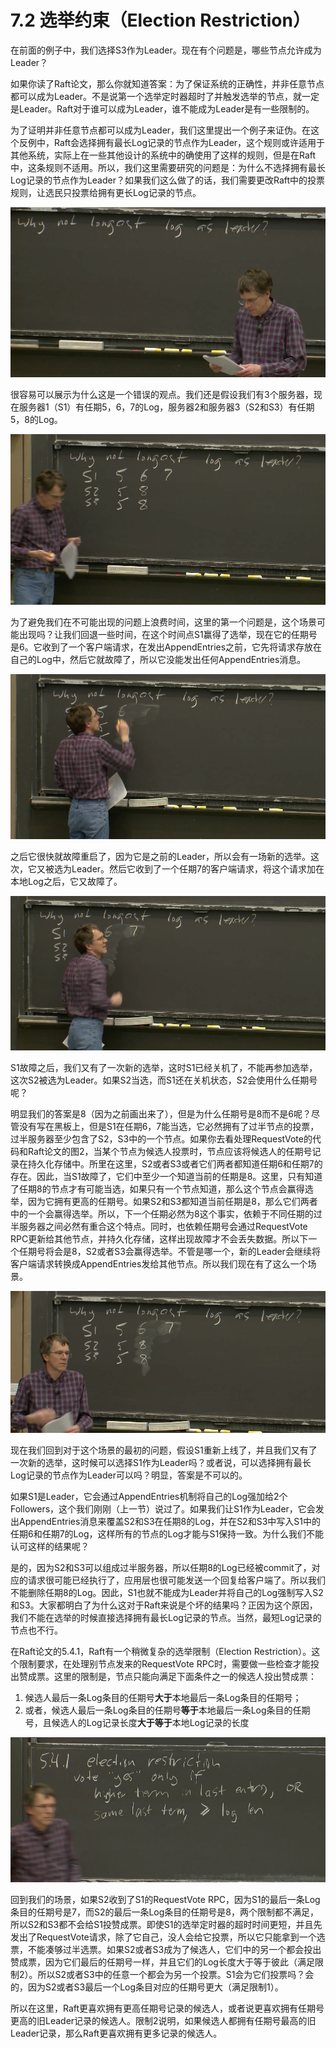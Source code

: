 # 7.2 选举约束（Election Restriction）

在前面的例子中，我们选择S3作为Leader。现在有个问题是，哪些节点允许成为Leader？

如果你读了Raft论文，那么你就知道答案：为了保证系统的正确性，并非任意节点都可以成为Leader。不是说第一个选举定时器超时了并触发选举的节点，就一定是Leader。Raft对于谁可以成为Leader，谁不能成为Leader是有一些限制的。

为了证明并非任意节点都可以成为Leader，我们这里提出一个例子来证伪。在这个反例中，Raft会选择拥有最长Log记录的节点作为Leader，这个规则或许适用于其他系统，实际上在一些其他设计的系统中的确使用了这样的规则，但是在Raft中，这条规则不适用。所以，我们这里需要研究的问题是：为什么不选择拥有最长Log记录的节点作为Leader？如果我们这么做了的话，我们需要更改Raft中的投票规则，让选民只投票给拥有更长Log记录的节点。

![](<../.gitbook/assets/image (55).png>)

很容易可以展示为什么这是一个错误的观点。我们还是假设我们有3个服务器，现在服务器1（S1）有任期5，6，7的Log，服务器2和服务器3（S2和S3）有任期5，8的Log。

![](<../.gitbook/assets/image (56).png>)

为了避免我们在不可能出现的问题上浪费时间，这里的第一个问题是，这个场景可能出现吗？让我们回退一些时间，在这个时间点S1赢得了选举，现在它的任期号是6。它收到了一个客户端请求，在发出AppendEntries之前，它先将请求存放在自己的Log中，然后它就故障了，所以它没能发出任何AppendEntries消息。

![](<../.gitbook/assets/image (57).png>)

之后它很快就故障重启了，因为它是之前的Leader，所以会有一场新的选举。这次，它又被选为Leader。然后它收到了一个任期7的客户端请求，将这个请求加在本地Log之后，它又故障了。

![](<../.gitbook/assets/image (58).png>)

S1故障之后，我们又有了一次新的选举，这时S1已经关机了，不能再参加选举，这次S2被选为Leader。如果S2当选，而S1还在关机状态，S2会使用什么任期号呢？

明显我们的答案是8（因为之前画出来了），但是为什么任期号是8而不是6呢？尽管没有写在黑板上，但是S1在任期6，7能当选，它必然拥有了过半节点的投票，过半服务器至少包含了S2，S3中的一个节点。如果你去看处理RequestVote的代码和Raft论文的图2，当某个节点为候选人投票时，节点应该将候选人的任期号记录在持久化存储中。所里在这里，S2或者S3或者它们两者都知道任期6和任期7的存在。因此，当S1故障了，它们中至少一个知道当前的任期是8。这里，只有知道了任期8的节点才有可能当选，如果只有一个节点知道，那么这个节点会赢得选举，因为它拥有更高的任期号。如果S2和S3都知道当前任期是8，那么它们两者中的一个会赢得选举。所以，下一个任期必然为8这个事实，依赖于不同任期的过半服务器之间必然有重合这个特点。同时，也依赖任期号会通过RequestVote RPC更新给其他节点，并持久化存储，这样出现故障才不会丢失数据。所以下一个任期号将会是8，S2或者S3会赢得选举。不管是哪一个，新的Leader会继续将客户端请求转换成AppendEntries发给其他节点。所以我们现在有了这么一个场景。

![](<../.gitbook/assets/image (59).png>)

现在我们回到对于这个场景的最初的问题，假设S1重新上线了，并且我们又有了一次新的选举，这时候可以选择S1作为Leader吗？或者说，可以选择拥有最长Log记录的节点作为Leader可以吗？明显，答案是不可以的。

如果S1是Leader，它会通过AppendEntries机制将自己的Log强加给2个Followers，这个我们刚刚（上一节）说过了。如果我们让S1作为Leader，它会发出AppendEntries消息来覆盖S2和S3在任期8的Log，并在S2和S3中写入S1中的任期6和任期7的Log，这样所有的节点的Log才能与S1保持一致。为什么我们不能认可这样的结果呢？

是的，因为S2和S3可以组成过半服务器，所以任期8的Log已经被commit了，对应的请求很可能已经执行了，应用层也很可能发送一个回复给客户端了。所以我们不能删除任期8的Log。因此，S1也就不能成为Leader并将自己的Log强制写入S2和S3。大家都明白了为什么这对于Raft来说是个坏的结果吗？正因为这个原因，我们不能在选举的时候直接选择拥有最长Log记录的节点。当然，最短Log记录的节点也不行。

在Raft论文的5.4.1，Raft有一个稍微复杂的选举限制（Election Restriction）。这个限制要求，在处理别节点发来的RequestVote RPC时，需要做一些检查才能投出赞成票。这里的限制是，节点只能向满足下面条件之一的候选人投出赞成票：

1. 候选人最后一条Log条目的任期号**大于**本地最后一条Log条目的任期号；
2. 或者，候选人最后一条Log条目的任期号**等于**本地最后一条Log条目的任期号，且候选人的Log记录长度**大于等于**本地Log记录的长度

![](<../.gitbook/assets/image (60).png>)

回到我们的场景，如果S2收到了S1的RequestVote RPC，因为S1的最后一条Log条目的任期号是7，而S2的最后一条Log条目的任期号是8，两个限制都不满足，所以S2和S3都不会给S1投赞成票。即使S1的选举定时器的超时时间更短，并且先发出了RequestVote请求，除了它自己，没人会给它投票，所以它只能拿到一个选票，不能凑够过半选票。如果S2或者S3成为了候选人，它们中的另一个都会投出赞成票，因为它们最后的任期号一样，并且它们的Log长度大于等于彼此（满足限制2）。所以S2或者S3中的任意一个都会为另一个投票。S1会为它们投票吗？会的，因为S2或者S3最后一个Log条目对应的任期号更大（满足限制1）。

所以在这里，Raft更喜欢拥有更高任期号记录的候选人，或者说更喜欢拥有任期号更高的旧Leader记录的候选人。限制2说明，如果候选人都拥有任期号最高的旧Leader记录，那么Raft更喜欢拥有更多记录的候选人。
